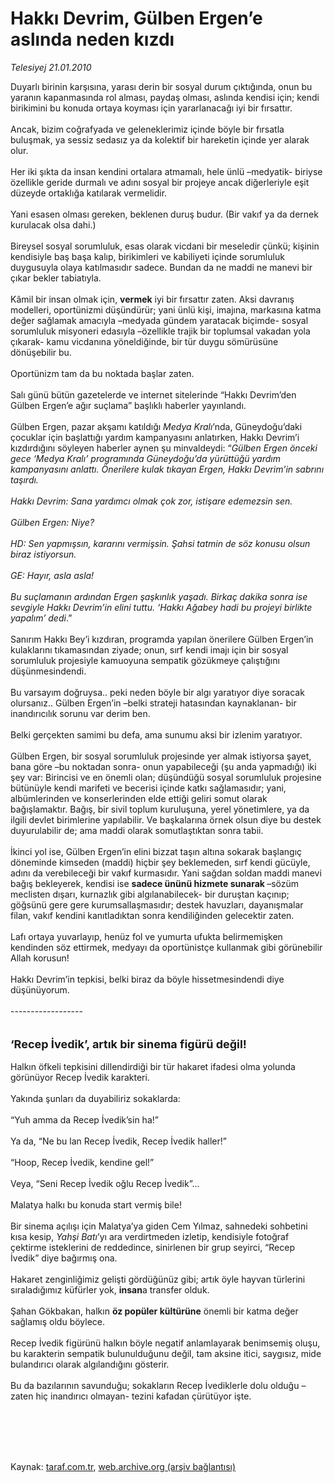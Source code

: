 # Hakkı Devrim, Gülben Ergen’e aslında neden kızdı

*Telesiyej 21.01.2010*

<div class="taraf_structure_2col_1zq">
<div class="margen_n">



 <p>Duyarlı birinin karşısına, yarası derin bir sosyal durum çıktığında, onun bu yaranın kapanmasında rol alması, paydaş olması, aslında kendisi için; kendi birikimini bu konuda ortaya koyması için yararlanacağı iyi bir fırsattır. <br/><br/>Ancak, bizim coğrafyada ve geleneklerimiz içinde böyle bir fırsatla buluşmak, ya sessiz sedasız ya da kolektif bir hareketin içinde yer alarak olur. <br/><br/>Her iki şıkta da insan kendini ortalara atmamalı, hele ünlü –medyatik- biriyse özellikle geride durmalı ve adını sosyal bir projeye ancak diğerleriyle eşit düzeyde ortaklığa katılarak vermelidir. <br/><br/>Yani esasen olması gereken, beklenen duruş budur. (Bir vakıf ya da dernek kurulacak olsa dahi.) <br/><br/>Bireysel sosyal sorumluluk, esas olarak vicdani bir meseledir çünkü; kişinin kendisiyle baş başa kalıp, birikimleri ve kabiliyeti içinde sorumluluk duygusuyla olaya katılmasıdır sadece. Bundan da ne maddi ne manevi bir çıkar bekler tabiatıyla. <br/><br/>Kâmil bir insan olmak için, <b>vermek</b> iyi bir fırsattır zaten. Aksi davranış modelleri, oportünizmi düşündürür; yani ünlü kişi, imajına, markasına katma değer sağlamak amacıyla –medyada gündem yaratacak biçimde- sosyal sorumluluk misyoneri edasıyla –özellikle trajik bir toplumsal vakadan yola çıkarak- kamu vicdanına yöneldiğinde, bir tür duygu sömürüsüne dönüşebilir bu. <br/><br/>Oportünizm tam da bu noktada başlar zaten. <br/><br/>Salı günü bütün gazetelerde ve internet sitelerinde “Hakkı Devrim’den Gülben Ergen’e ağır suçlama” başlıklı haberler yayınlandı. <br/><br/>Gülben Ergen, pazar akşamı katıldığı <i>Medya Kralı</i>’nda, Güneydoğu’daki çocuklar için başlattığı yardım kampanyasını anlatırken, Hakkı Devrim’i kızdırdığını söyleyen haberler aynen şu minvaldeydi: “<i>Gülben Ergen önceki gece ‘Medya Kralı’ programında Güneydoğu’da yürüttüğü yardım kampanyasını anlattı. Önerilere kulak tıkayan Ergen, Hakkı Devrim’in sabrını taşırdı. <br/><br/>Hakkı Devrim: Sana yardımcı olmak çok zor, istişare edemezsin sen. <br/><br/>Gülben Ergen: Niye? <br/><br/>HD: Sen yapmışsın, kararını vermişsin. Şahsi tatmin de söz konusu olsun biraz istiyorsun. <br/><br/>GE: Hayır, asla asla! <br/><br/>Bu suçlamanın ardından Ergen şaşkınlık yaşadı. Birkaç dakika sonra ise sevgiyle Hakkı Devrim’in elini tuttu. ‘Hakkı Ağabey hadi bu projeyi birlikte yapalım’ dedi</i>.” <br/><br/>Sanırım Hakkı Bey’i kızdıran, programda yapılan önerilere Gülben Ergen’in kulaklarını tıkamasından ziyade; onun, sırf kendi imajı için bir sosyal sorumluluk projesiyle kamuoyuna sempatik gözükmeye çalıştığını düşünmesindendi. <br/><br/>Bu varsayım doğruysa.. peki neden böyle bir algı yaratıyor diye soracak olursanız.. Gülben Ergen’in –belki strateji hatasından kaynaklanan- bir inandırıcılık sorunu var derim ben. <br/><br/>Belki gerçekten samimi bu defa, ama sunumu aksi bir izlenim yaratıyor. <br/><br/>Gülben Ergen, bir sosyal sorumluluk projesinde yer almak istiyorsa şayet, bana göre –bu noktadan sonra- onun yapabileceği (şu anda yapmadığı) iki şey var: Birincisi ve en önemli olan; düşündüğü sosyal sorumluluk projesine bütünüyle kendi marifeti ve becerisi içinde katkı sağlamasıdır; yani, albümlerinden ve konserlerinden elde ettiği geliri somut olarak bağışlamaktır. Bağış, bir sivil toplum kuruluşuna, yerel yönetimlere, ya da ilgili devlet birimlerine yapılabilir. Ve başkalarına örnek olsun diye bu destek duyurulabilir de; ama maddi olarak somutlaştıktan sonra tabii. <br/><br/>İkinci yol ise, Gülben Ergen’in elini bizzat taşın altına sokarak başlangıç döneminde kimseden (maddi) hiçbir şey beklemeden, sırf kendi gücüyle, adını da verebileceği bir vakıf kurmasıdır. Yani sağdan soldan<b> </b>maddi manevi bağış bekleyerek, kendisi ise <b>sadece ününü hizmete sunarak </b>–sözüm meclisten dışarı, kurnazlık gibi algılanabilecek- bir duruştan kaçınıp; göğsünü gere gere kurumsallaşmasıdır; destek havuzları, dayanışmalar filan, vakıf kendini kanıtladıktan sonra kendiliğinden gelecektir zaten. <br/><br/>Lafı ortaya yuvarlayıp, henüz fol ve yumurta ufukta belirmemişken kendinden söz ettirmek, medyayı da oportünistçe kullanmak gibi görünebilir Allah korusun! <br/><br/>Hakkı Devrim’in tepkisi, belki biraz da böyle hissetmesindendi diye düşünüyorum. <br/><br/>------------------ <b></b><br/><br/><br/><font size="4"><strong>‘Recep İvedik’, artık bir sinema figürü değil!</strong></font> <br/><br/>Halkın öfkeli tepkisini dillendirdiği bir tür hakaret ifadesi olma yolunda görünüyor Recep İvedik karakteri. <br/><br/>Yakında şunları da duyabiliriz sokaklarda: <br/><br/>“Yuh amma da Recep İvedik’sin ha!” <br/><br/>Ya da, “Ne bu lan Recep İvedik, Recep İvedik haller!” <br/><br/>“Hoop, Recep İvedik, kendine gel!” <br/><br/>Veya, “Seni Recep İvedik oğlu Recep İvedik”... <br/><br/>Malatya halkı bu konuda start vermiş bile! <br/><br/>Bir sinema açılışı için Malatya’ya giden Cem Yılmaz, sahnedeki sohbetini kısa kesip, <i>Yahşi Batı</i>’yı ara verdirtmeden izletip, kendisiyle fotoğraf çektirme isteklerini de reddedince, sinirlenen bir grup seyirci, “Recep İvedik” diye bağırmış ona. <br/><br/>Hakaret zenginliğimiz gelişti gördüğünüz gibi; artık öyle hayvan türlerini sıraladığımız küfürler yok, <b>insan</b>a transfer olduk. <br/><br/>Şahan Gökbakan, halkın <b>öz popüler kültürüne</b> önemli bir katma değer sağlamış oldu böylece. <br/><br/>Recep İvedik figürünü halkın böyle negatif anlamlayarak benimsemiş oluşu, bu karakterin sempatik bulunulduğunu değil, tam aksine itici, saygısız, mide bulandırıcı olarak algılandığını gösterir. <br/><br/>Bu da bazılarının savunduğu; sokakların Recep İvediklerle dolu olduğu –zaten hiç inandırıcı olmayan- tezini kafadan çürütüyor işte.</p>
<br/>
<br/>
<br/>



<br/>


<div id="taraf_not">
</div>

</div>


</div>

Kaynak: [taraf.com.tr](http://taraf.com.tr:80/makale/9627.htm), [web.archive.org (arşiv bağlantısı)](http://web.archive.org/web/20100130104437/http://taraf.com.tr:80/makale/9627.htm)
